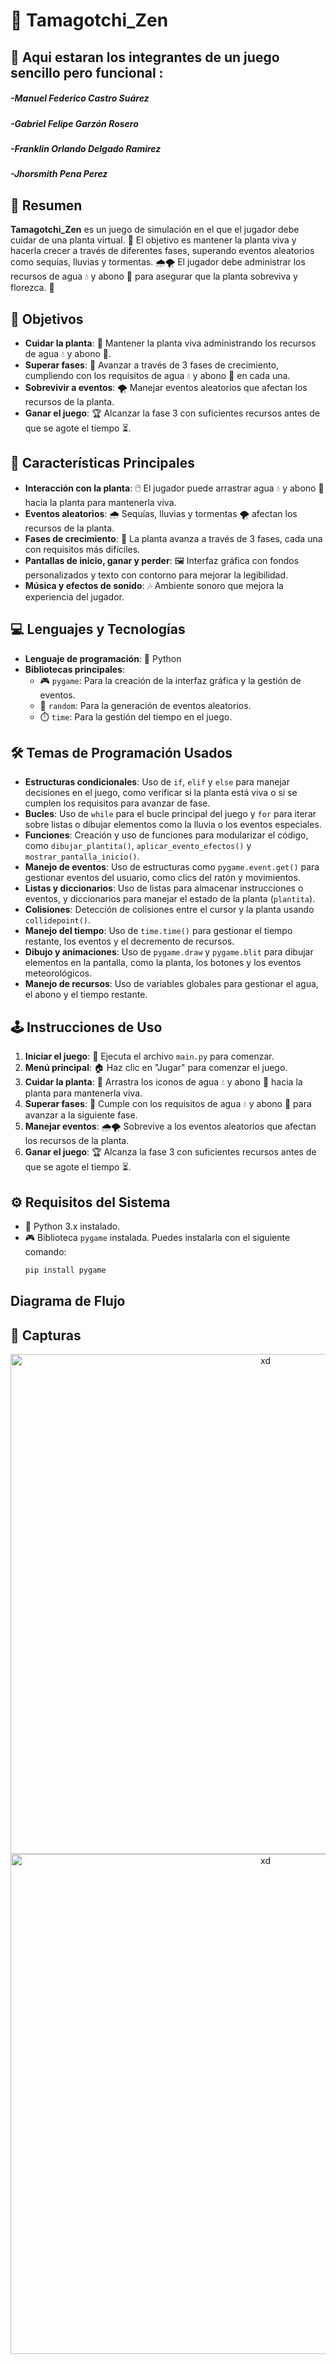 # 🌱 Tamagotchi_Zen
## 👥 Aqui estaran los integrantes de un juego sencillo pero funcional :

##### -*Manuel Federico Castro Suárez*
##### -*Gabriel Felipe Garzón Rosero*
##### -*Franklin Orlando Delgado Ramirez*
##### -*Jhorsmith Pena Perez*

## 📜 Resumen
**Tamagotchi_Zen** es un juego de simulación en el que el jugador debe cuidar de una planta virtual. 🌿 El objetivo es mantener la planta viva y hacerla crecer a través de diferentes fases, superando eventos aleatorios como sequías, lluvias y tormentas. 🌧️🌪️ El jugador debe administrar los recursos de agua 💧 y abono 🌱 para asegurar que la planta sobreviva y florezca. 🌸

## 🎯 Objetivos
- **Cuidar la planta**: 🌿 Mantener la planta viva administrando los recursos de agua 💧 y abono 🌱.
- **Superar fases**: 🚀 Avanzar a través de 3 fases de crecimiento, cumpliendo con los requisitos de agua 💧 y abono 🌱 en cada una.
- **Sobrevivir a eventos**: 🌪️ Manejar eventos aleatorios que afectan los recursos de la planta.
- **Ganar el juego**: 🏆 Alcanzar la fase 3 con suficientes recursos antes de que se agote el tiempo ⏳.

## 🌟 Características Principales
- **Interacción con la planta**: 🖱️ El jugador puede arrastrar agua 💧 y abono 🌱 hacia la planta para mantenerla viva.
- **Eventos aleatorios**: 🌧️ Sequías, lluvias y tormentas 🌪️ afectan los recursos de la planta.
- **Fases de crecimiento**: 🌱 La planta avanza a través de 3 fases, cada una con requisitos más difíciles.
- **Pantallas de inicio, ganar y perder**: 🖼️ Interfaz gráfica con fondos personalizados y texto con contorno para mejorar la legibilidad.
- **Música y efectos de sonido**: 🎶 Ambiente sonoro que mejora la experiencia del jugador.

## 💻 Lenguajes y Tecnologías
- **Lenguaje de programación**: 🐍 Python
- **Bibliotecas principales**:
  - 🎮 `pygame`: Para la creación de la interfaz gráfica y la gestión de eventos.
  - 🎲 `random`: Para la generación de eventos aleatorios.
  - ⏱️ `time`: Para la gestión del tiempo en el juego.

## 🛠️ Temas de Programación Usados
- **Estructuras condicionales**: Uso de `if`, `elif` y `else` para manejar decisiones en el juego, como verificar si la planta está viva o si se cumplen los requisitos para avanzar de fase.
- **Bucles**: Uso de `while` para el bucle principal del juego y `for` para iterar sobre listas o dibujar elementos como la lluvia o los eventos especiales.
- **Funciones**: Creación y uso de funciones para modularizar el código, como `dibujar_plantita()`, `aplicar_evento_efectos()` y `mostrar_pantalla_inicio()`.
- **Manejo de eventos**: Uso de estructuras como `pygame.event.get()` para gestionar eventos del usuario, como clics del ratón y movimientos.
- **Listas y diccionarios**: Uso de listas para almacenar instrucciones o eventos, y diccionarios para manejar el estado de la planta (`plantita`).
- **Colisiones**: Detección de colisiones entre el cursor y la planta usando `collidepoint()`.
- **Manejo del tiempo**: Uso de `time.time()` para gestionar el tiempo restante, los eventos y el decremento de recursos.
- **Dibujo y animaciones**: Uso de `pygame.draw` y `pygame.blit` para dibujar elementos en la pantalla, como la planta, los botones y los eventos meteorológicos.
- **Manejo de recursos**: Uso de variables globales para gestionar el agua, el abono y el tiempo restante.

## 🕹️ Instrucciones de Uso
1. **Iniciar el juego**: 🚀 Ejecuta el archivo `main.py` para comenzar.
2. **Menú principal**: 🏠 Haz clic en "Jugar" para comenzar el juego.
3. **Cuidar la planta**: 🌿 Arrastra los iconos de agua 💧 y abono 🌱 hacia la planta para mantenerla viva.
4. **Superar fases**: 🚀 Cumple con los requisitos de agua 💧 y abono 🌱 para avanzar a la siguiente fase.
5. **Manejar eventos**: 🌧️🌪️ Sobrevive a los eventos aleatorios que afectan los recursos de la planta.
6. **Ganar el juego**: 🏆 Alcanza la fase 3 con suficientes recursos antes de que se agote el tiempo ⏳.

## ⚙️ Requisitos del Sistema
- 🐍 Python 3.x instalado.
- 🎮 Biblioteca `pygame` instalada. Puedes instalarla con el siguiente comando:
  ```bash
  pip install pygame

## Diagrama de Flujo
<div align ="center>
  <img src="https://github.com/Programacion-UNAL202024-2/Proyecto-final--TamagotchiZen/blob/main/assets/diagrama.png" alt="Aquí hay un diagrama de flujo" width="1000px">
</div>

## 🌷 Capturas
<div align="center">
  <img src="https://github.com/Programacion-UNAL202024-2/Proyecto-final--TamagotchiZen/blob/main/assets/captura_juego_lluvia.jpeg" alt="xd" width="800px">
</div>

<div align="center">
  <img src="https://github.com/Programacion-UNAL202024-2/Proyecto-final--TamagotchiZen/blob/main/assets/captura_juego_desierto.jpeg" alt="xd" width="800px">
</div>
